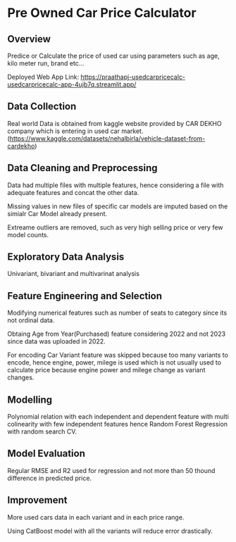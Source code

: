 # Pre Owned Car Price Calculator

## Overview
Predice or Calculate the price of used car using parameters such as age, kilo meter run, brand etc... 

Deployed Web App Link: https://praathapj-usedcarpricecalc-usedcarpricecalc-app-4ujb7q.streamlit.app/
## Data Collection
Real world Data is obtained from kaggle website provided by CAR DEKHO company which is entering in used car market. (https://www.kaggle.com/datasets/nehalbirla/vehicle-dataset-from-cardekho)

## Data Cleaning and Preprocessing
Data had multiple files with multiple features, hence considering a file with adequate features and concat the other data.

Missing values in new files of specific car models are imputed based on the simialr Car Model already present.

Extreame outliers are removed, such as very high selling price or very few model counts.

## Exploratory Data Analysis
Univariant, bivariant and multivarinat analysis

## Feature Engineering and Selection

Modifying numerical features such as number of seats to category since its not ordinal data.

Obtaing Age from Year(Purchased) feature considering 2022 and not 2023 since data was uploaded in 2022.

For encoding Car Variant feature was skipped because too many variants to encode, hence engine, power, milege is used which is not usually used to calculate price because engine power and milege change as variant changes.

## Modelling
Polynomial relation with each independent and dependent feature with multi colinearity with few independent features hence Random Forest Regression with random search CV.

## Model Evaluation
Regular RMSE and R2 used for regression and not more than 50 thound difference in predicted price.

## Improvement
More used cars data in each variant and in each price range.

Using CatBoost model with all the variants will reduce error drastically.

